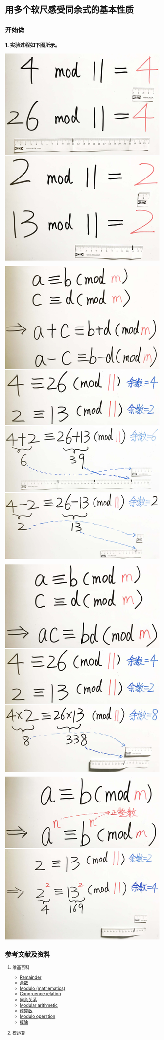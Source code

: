 # 用多个软尺感受同余式的基本性质

## 开始做

### 1. 实验过程如下图所示。

![](/images/数轴(一维坐标系)/除法和求余运算/用多个软尺感受同余式的基本性质/1a1.jpg)
![](/images/数轴(一维坐标系)/除法和求余运算/用多个软尺感受同余式的基本性质/1a2.jpg)

![](/images/数轴(一维坐标系)/除法和求余运算/用多个软尺感受同余式的基本性质/2a1.jpg)
![](/images/数轴(一维坐标系)/除法和求余运算/用多个软尺感受同余式的基本性质/2a2.jpg)
![](/images/数轴(一维坐标系)/除法和求余运算/用多个软尺感受同余式的基本性质/2a3.jpg)
![](/images/数轴(一维坐标系)/除法和求余运算/用多个软尺感受同余式的基本性质/2a4.jpg)

![](/images/数轴(一维坐标系)/除法和求余运算/用多个软尺感受同余式的基本性质/3a1.jpg)
![](/images/数轴(一维坐标系)/除法和求余运算/用多个软尺感受同余式的基本性质/3a2.jpg)
![](/images/数轴(一维坐标系)/除法和求余运算/用多个软尺感受同余式的基本性质/3a3.jpg)

![](/images/数轴(一维坐标系)/除法和求余运算/用多个软尺感受同余式的基本性质/4a1.jpg)
![](/images/数轴(一维坐标系)/除法和求余运算/用多个软尺感受同余式的基本性质/4a2.jpg)

## 参考文献及资料

1. 维基百科
	- [Remainder](https://en.wikipedia.org/wiki/Remainder) 
	- [余数](https://zh.wikipedia.org/wiki/%E4%BD%99%E6%95%B0) 
	- [Modulo (mathematics)](https://en.wikipedia.org/wiki/Modulo_(mathematics)) 
	- [Congruence relation](https://en.wikipedia.org/wiki/Congruence_relation) 
	- [同余关系](https://zh.wikipedia.org/wiki/%E5%90%8C%E9%A4%98%E9%97%9C%E4%BF%82) 
	- [Modular arithmetic](https://en.wikipedia.org/wiki/Modular_arithmetic) 
	- [模算数](https://zh.wikipedia.org/wiki/%E6%A8%A1%E7%AE%97%E6%95%B8) 
	- [Modulo operation](https://en.wikipedia.org/wiki/Modulo_operation) 
	- [模除](https://zh.wikipedia.org/wiki/%E6%A8%A1%E9%99%A4) 

2. [模运算](https://baike.baidu.com/item/%E6%A8%A1%E8%BF%90%E7%AE%97/4376110) 